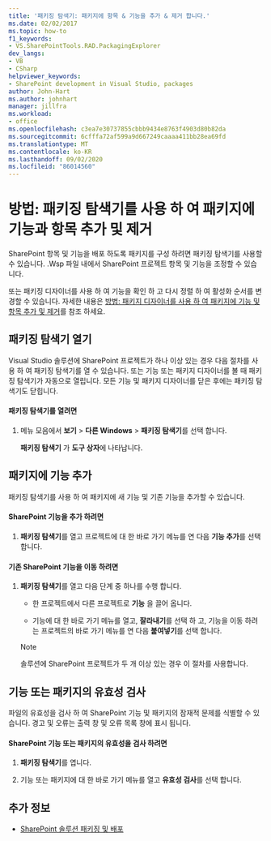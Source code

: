 ```yaml
---
title: '패키징 탐색기: 패키지에 항목 & 기능을 추가 & 제거 합니다.'
ms.date: 02/02/2017
ms.topic: how-to
f1_keywords:
- VS.SharePointTools.RAD.PackagingExplorer
dev_langs:
- VB
- CSharp
helpviewer_keywords:
- SharePoint development in Visual Studio, packages
author: John-Hart
ms.author: johnhart
manager: jillfra
ms.workload:
- office
ms.openlocfilehash: c3ea7e30737855cbbb9434e8763f4903d80b82da
ms.sourcegitcommit: 6cfffa72af599a9d667249caaaa411bb28ea69fd
ms.translationtype: MT
ms.contentlocale: ko-KR
ms.lasthandoff: 09/02/2020
ms.locfileid: "86014560"
---
```

# <a name="how-to-add-and-remove-features-and-items-to-a-package-by-using-the-packaging-explorer"></a>방법: 패키징 탐색기를 사용 하 여 패키지에 기능과 항목 추가 및 제거
  SharePoint 항목 및 기능을 배포 하도록 패키지를 구성 하려면 패키징 탐색기를 사용할 수 있습니다. .Wsp 파일 내에서 SharePoint 프로젝트 항목 및 기능을 조정할 수 있습니다.

 또는 패키징 디자이너를 사용 하 여 기능을 확인 하 고 다시 정렬 하 여 활성화 순서를 변경할 수 있습니다. 자세한 내용은 [방법: 패키지 디자이너를 사용 하 여 패키지에 기능 및 항목 추가 및 제거](../sharepoint/how-to-add-and-remove-features-and-items-to-a-package-by-using-the-package-designer.md)를 참조 하세요.

## <a name="open-the-packaging-explorer"></a>패키징 탐색기 열기
 Visual Studio 솔루션에 SharePoint 프로젝트가 하나 이상 있는 경우 다음 절차를 사용 하 여 패키징 탐색기를 열 수 있습니다. 또는 기능 또는 패키지 디자이너를 볼 때 패키징 탐색기가 자동으로 열립니다. 모든 기능 및 패키지 디자이너를 닫은 후에는 패키징 탐색기도 닫힙니다.

#### <a name="to-open-the-packaging-explorer"></a>패키징 탐색기를 열려면

1. 메뉴 모음에서 **보기**  >  **다른 Windows**  >  **패키징 탐색기**를 선택 합니다.

     **패키징 탐색기** 가 **도구 상자**에 나타납니다.

## <a name="adding-a-feature-to-a-package"></a>패키지에 기능 추가
 패키징 탐색기를 사용 하 여 패키지에 새 기능 및 기존 기능을 추가할 수 있습니다.

#### <a name="to-add-a-sharepoint-feature"></a>SharePoint 기능을 추가 하려면

1. **패키징 탐색기**를 열고 프로젝트에 대 한 바로 가기 메뉴를 연 다음 **기능 추가**를 선택 합니다.

#### <a name="to-move-an-existing-sharepoint-feature"></a>기존 SharePoint 기능을 이동 하려면

1. **패키징 탐색기**를 열고 다음 단계 중 하나를 수행 합니다.

    - 한 프로젝트에서 다른 프로젝트로 **기능** 을 끌어 옵니다.

    - 기능에 대 한 바로 가기 메뉴를 열고, **잘라내기**를 선택 하 고, 기능을 이동 하려는 프로젝트의 바로 가기 메뉴를 연 다음 **붙여넣기**를 선택 합니다.

    > [!NOTE]
    > 솔루션에 SharePoint 프로젝트가 두 개 이상 있는 경우 이 절차를 사용합니다.

## <a name="validate-a-feature-or-package"></a>기능 또는 패키지의 유효성 검사
 파일의 유효성을 검사 하 여 SharePoint 기능 및 패키지의 잠재적 문제를 식별할 수 있습니다. 경고 및 오류는 출력 창 및 오류 목록 창에 표시 됩니다.

#### <a name="to-validate-a-sharepoint-feature-or-package"></a>SharePoint 기능 또는 패키지의 유효성을 검사 하려면

1. **패키징 탐색기**를 엽니다.

2. 기능 또는 패키지에 대 한 바로 가기 메뉴를 열고 **유효성 검사**를 선택 합니다.

## <a name="see-also"></a>추가 정보
- [SharePoint 솔루션 패키징 및 배포](../sharepoint/packaging-and-deploying-sharepoint-solutions.md)
